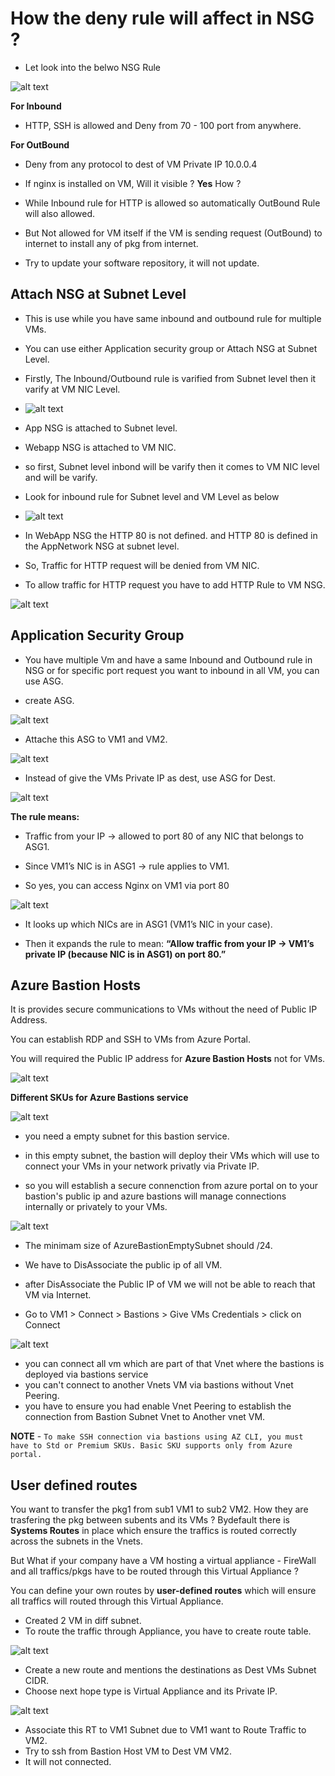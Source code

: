 # How the deny rule will affect in NSG ?

- Let look into the belwo NSG Rule

![alt text](denyoutbound.png)

**For Inbound**
- HTTP, SSH is allowed and Deny from 70 - 100 port from anywhere.

**For OutBound**
- Deny from any protocol to dest of VM Private IP 10.0.0.4
- If nginx is installed on VM, Will it visible ?
**Yes** How ?

- While Inbound rule for HTTP is allowed so automatically OutBound Rule will also allowed.

- But Not allowed for VM itself if the VM is sending request (OutBound) to internet to install any of pkg from internet.
- Try to update your software repository, it will not update.


Attach NSG at Subnet Level
---

- This is use while you have same inbound and outbound rule for multiple VMs.
- You can use either Application security group or Attach NSG at Subnet Level.
- Firstly, The Inbound/Outbound rule is varified from Subnet level then it varify at VM NIC Level.

- ![alt text](NSGSub.png)

- App NSG is attached to Subnet level.

- Webapp NSG is attached to VM NIC.

- so first, Subnet level inbond will be varify then it comes to VM NIC level and will be varify.

- Look for inbound rule for Subnet level and VM Level as below

- ![alt text](SubNicRule.png)

- In WebApp NSG the HTTP 80 is not defined. and HTTP 80 is defined in the AppNetwork NSG at subnet level.
- So, Traffic for HTTP request will be denied from VM NIC.
- To allow traffic for HTTP request you have to add HTTP Rule to VM NSG.

![alt text](HTTPVM.png)

Application Security Group
---

- You have multiple Vm and have a same Inbound and Outbound rule in NSG or for specific port request you want to inbound in all VM, you can use ASG.

- create ASG.

![alt text](Asg.png)

- Attache this ASG to VM1 and VM2.

![alt text](attachAsg.png)

- Instead of give the VMs Private IP as dest, use ASG for Dest.

![alt text](AttachASG.png)

**The rule means:**

- Traffic from your IP → allowed to port 80 of any NIC that belongs to ASG1.

- Since VM1’s NIC is in ASG1 → rule applies to VM1.

- So yes, you can access Nginx on VM1 via port 80

![alt text](nginxAsg.png)

- It looks up which NICs are in ASG1 (VM1’s NIC in your case).

- Then it expands the rule to mean: **“Allow traffic from your IP → VM1’s private IP (because NIC is in ASG1) on port 80.”**

Azure Bastion Hosts
---

It is provides secure communications to VMs without the need of Public IP Address.

You can establish RDP and SSH to VMs from Azure Portal.

You will required the Public IP address for **Azure Bastion Hosts** not for VMs.

![alt text](AzureBastions.png)

**Different SKUs for Azure Bastions service**

![alt text](SKUs.png)

- you need a empty subnet for this bastion service.
- in this empty subnet, the bastion will deploy their VMs which will use to connect your VMs in your network privatly via Private IP.

- so you will establish a secure connenction from azure portal on to your bastion's public ip and azure bastions will manage connections internally or privately to your VMs.

![alt text](bastionsarc.png)

- The minimam size of AzureBastionEmptySubnet should /24.
- We have to DisAssociate the public ip of all VM.
- after DisAssociate the Public IP of VM we will not be able to reach that VM via Internet.

- Go to VM1 > Connect > Bastions > Give VMs Credentials > click on Connect

![alt text](connect.png)

- you can connect all vm which are part of that Vnet where the bastions is deployed via bastions service 
- you can't connect to another Vnets VM via bastions without Vnet Peering.
- you have to ensure you had enable Vnet Peering to establish the connection from Bastion Subnet Vnet to Another vnet VM.

**NOTE** - `To make SSH connection via bastions using AZ CLI, you must have to Std or Premium SKUs. Basic SKU supports only from Azure portal.`

User defined routes
---

You want to transfer the pkg1 from sub1 VM1 to sub2 VM2.
How they are trasfering the pkg between subents and its VMs ?
Bydefault there is **Systems Routes** in place which ensure the traffics is routed correctly across the subnets in the Vnets.

But What if your company have a VM hosting a virtual appliance - FireWall and all traffics/pkgs have to be routed through this Virtual Appliance ?

You can define your own routes by **user-defined routes** which will ensure all traffics will routed through this Virtual Appliance.

- Created 2 VM in diff subnet.
- To route the traffic through Appliance, you have to create route table.

![alt text](rt.png)

- Create a new route and mentions the destinations as Dest VMs Subnet CIDR.
- Choose next hope type is Virtual Appliance and its Private IP.

![alt text](newroutes.png)

- Associate this RT to VM1 Subnet due to VM1 want to Route Traffic to VM2.
- Try to ssh from Bastion Host VM to Dest VM VM2.
- It will not connected.